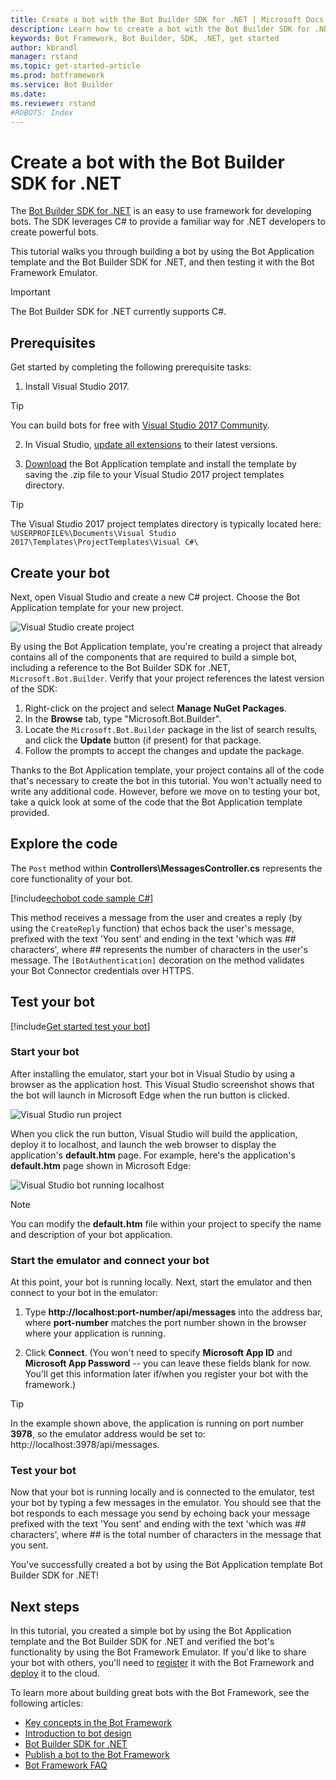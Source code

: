 ```yaml
---
title: Create a bot with the Bot Builder SDK for .NET | Microsoft Docs
description: Learn how to create a bot with the Bot Builder SDK for .NET.
keywords: Bot Framework, Bot Builder, SDK, .NET, get started
author: kbrandl
manager: rstand
ms.topic: get-started-article
ms.prod: botframework
ms.service: Bot Builder
ms.date:
ms.reviewer: rstand
#ROBOTS: Index
---
```

# Create a bot with the Bot Builder SDK for .NET

<!--
> [!div class="op_single_selector"]
> * [.NET](~/dotnet/getstarted.md)
> * [Node.js](~/nodejs/getstarted.md)
> * [Azure Bot Service](~/azure-bot-service/getstarted.md)
>
-->

The <a href="https://github.com/Microsoft/BotBuilder" target="_blank">Bot Builder SDK for .NET</a> is an easy to use framework for developing bots. The SDK leverages C# to provide a familiar way for .NET developers to create powerful bots.

This tutorial walks you through building a bot by using
the Bot Application template and the Bot Builder SDK for .NET,
and then testing it with the Bot Framework Emulator.

> [!IMPORTANT]
> The Bot Builder SDK for .NET currently supports C#.

## Prerequisites

Get started by completing the following prerequisite tasks:

1. Install Visual Studio 2017.  
> [!TIP]
> You can build bots for free with <a href="https://www.visualstudio.com/downloads/" target="_blank">Visual Studio 2017 Community</a>.

2. In Visual Studio, <a href="https://msdn.microsoft.com/en-us/library/dd997169.aspx" target="_blank">update all extensions</a> to their latest versions.

3. [Download](http://aka.ms/bf-bc-vstemplate) the Bot Application template
and install the template by saving the .zip file to your Visual Studio 2017 project templates directory.  

> [!TIP]
> The Visual Studio 2017 project templates directory is typically located here:
> `%USERPROFILE%\Documents\Visual Studio 2017\Templates\ProjectTemplates\Visual C#\`

## Create your bot

Next, open Visual Studio and create a new C# project. Choose the Bot Application template for your new project.

![Visual Studio create project](~/media/connector-getstarted-create-project.png)

By using the Bot Application template, you're creating a project that already contains all of the
components that are required to build a simple bot, including a reference to
the Bot Builder SDK for .NET, `Microsoft.Bot.Builder`. Verify that your project
references the latest version of the SDK:

1. Right-click on the project and select **Manage NuGet Packages**.
2. In the **Browse** tab, type "Microsoft.Bot.Builder".
3. Locate the `Microsoft.Bot.Builder` package in the list of search results, and click the **Update** button (if present) for that package.
4. Follow the prompts to accept the changes and update the package.

Thanks to the Bot Application template,
your project contains all of the code that's necessary to create the bot in this tutorial. You won't actually need to write any additional code.
However, before we move on to testing your bot,
take a quick look at some of the code that the Bot Application template provided.

## Explore the code

The `Post` method within **Controllers\MessagesController.cs** represents the
core functionality of your bot.

[!include[echobot code sample C#](~/includes/code/csharp-echobot.md)]

This method receives a message from the user and creates a reply
(by using the `CreateReply` function) that echos back the user's message,
prefixed with the text 'You sent' and ending in the text 'which was *##* characters', where *##* represents the number of characters in the user's message.
The `[BotAuthentication]` decoration on the method validates your Bot Connector credentials over HTTPS.

## Test your bot

[!include[Get started test your bot](~/includes/snippet-getstarted-test-bot.md)]

### Start your bot

After installing the emulator, start your bot in Visual Studio by using a browser as the application host.
This Visual Studio screenshot shows that the bot will launch in Microsoft Edge when the run button is clicked.

![Visual Studio run project](~/media/connector-getstarted-start-bot-locally.png)

When you click the run button, Visual Studio will build the application, deploy it to localhost,
and launch the web browser to display the application's **default.htm** page.
For example, here's the application's **default.htm** page shown in Microsoft Edge:

![Visual Studio bot running localhost](~/media/connector-getstarted-bot-running-localhost.png)

> [!NOTE]
> You can modify the **default.htm** file within your project
> to specify the name and description of your bot application.

### Start the emulator and connect your bot

At this point, your bot is running locally.
Next, start the emulator and then connect to your bot in the emulator:

1. Type **http://localhost:port-number/api/messages** into the address bar, where **port-number** matches the port number shown in the browser where your application is running.

2. Click **Connect**. (You won't need to specify **Microsoft App ID** and **Microsoft App Password** -- you can leave these fields blank for now. You'll get this information later if/when you register your bot with the framework.)

> [!TIP]
> In the example shown above, the application is running on port number **3978**, so the emulator address would be set to: http://localhost:3978/api/messages.

### Test your bot

Now that your bot is running locally and is connected to the emulator, test your bot by typing a few messages in the emulator.
You should see that the bot responds to each message you send by echoing back your message prefixed with the text 'You sent'
and ending with the text 'which was *##* characters', where *##* is the total number of characters in the message that you sent.

You've successfully created a bot by using the Bot Application template Bot Builder SDK for .NET!

## Next steps

In this tutorial, you created a simple bot by using the Bot Application template and the Bot Builder SDK for .NET
and verified the bot's functionality by using the Bot Framework Emulator.
If you'd like to share your bot with others, you'll need to
[register](~/~/deploy/register.md) it with the Bot Framework and
[deploy](~/~/deploy/deploy.md) it to the cloud.

To learn more about building great bots with the Bot Framework, see the following articles:

- [Key concepts in the Bot Framework](~/bot-framework-concepts-overview.md)
- [Introduction to bot design](~/design/principles.md)
- [Bot Builder SDK for .NET](~/dotnet/index.md)
- [Publish a bot to the Bot Framework](~/~/deploy/overview.md)
- [Bot Framework FAQ](~/bot-framework-faq.md)
